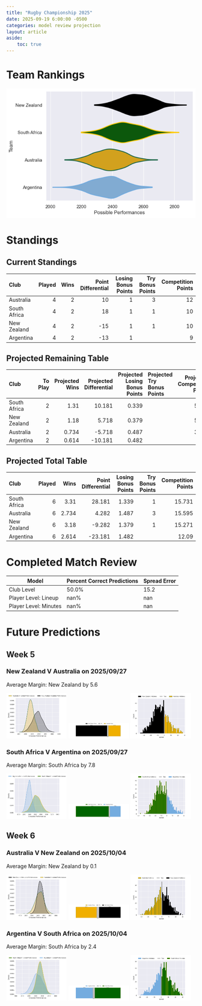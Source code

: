 ```yaml
---  
title: "Rugby Championship 2025"  
date: 2025-09-19 6:00:00 -0500  
categories: model review projection  
layout: article  
aside:  
    toc: true  
---
```

# Team Rankings


![Club Rankings](plots/rankings_Rugby_Championship_2025.png)
# Standings

## Current Standings


| Club         |   Played |   Wins |   Point Differential |   Losing Bonus Points |   Try Bonus Points |   Competition Points |
|:-------------|---------:|-------:|---------------------:|----------------------:|-------------------:|---------------------:|
| Australia    |        4 |      2 |                   10 |                     1 |                  3 |                   12 |
| South Africa |        4 |      2 |                   18 |                     1 |                  1 |                   10 |
| New Zealand  |        4 |      2 |                  -15 |                     1 |                  1 |                   10 |
| Argentina    |        4 |      2 |                  -13 |                     1 |                    |                    9 |



## Projected Remaining Table


| Club         |   To Play |   Projected Wins |   Projected Differential |   Projected Losing Bonus Points | Projected Try Bonus Points   |   Projected Competition Points |
|:-------------|----------:|-----------------:|-------------------------:|--------------------------------:|:-----------------------------|-------------------------------:|
| South Africa |         2 |            1.31  |                   10.181 |                           0.339 |                              |                          5.731 |
| New Zealand  |         2 |            1.18  |                    5.718 |                           0.379 |                              |                          5.271 |
| Australia    |         2 |            0.734 |                   -5.718 |                           0.487 |                              |                          3.595 |
| Argentina    |         2 |            0.614 |                  -10.181 |                           0.482 |                              |                          3.09  |



## Projected Total Table


| Club         |   Played |   Wins |   Point Differential |   Losing Bonus Points |   Try Bonus Points |   Competition Points |
|:-------------|---------:|-------:|---------------------:|----------------------:|-------------------:|---------------------:|
| South Africa |        6 |  3.31  |               28.181 |                 1.339 |                  1 |               15.731 |
| Australia    |        6 |  2.734 |                4.282 |                 1.487 |                  3 |               15.595 |
| New Zealand  |        6 |  3.18  |               -9.282 |                 1.379 |                  1 |               15.271 |
| Argentina    |        6 |  2.614 |              -23.181 |                 1.482 |                    |               12.09  |



# Completed Match Review


| Model | Percent Correct Predictions | Spread Error |
| ------ | ------ | ------ |
| Club Level | 50.0% | 15.2 |
| Player Level: Lineup | nan% | nan |
| Player Level: Minutes | nan% | nan |


# Future Predictions

## Week 5

### New Zealand V Australia on 2025/09/27


Average Margin: New Zealand by 5.6

<p float="left">
<img src="plots\2025-09-27-NewZealand_V_Australia_performances.png" width="32%" />
<img src="plots\2025-09-27-NewZealand_V_Australia_resultbar.png" width="32%" />
<img src="plots\2025-09-27-NewZealand_V_Australia_spreads.png" width="32%" />
</p>

### South Africa V Argentina on 2025/09/27


Average Margin: South Africa by 7.8

<p float="left">
<img src="plots\2025-09-27-SouthAfrica_V_Argentina_performances.png" width="32%" />
<img src="plots\2025-09-27-SouthAfrica_V_Argentina_resultbar.png" width="32%" />
<img src="plots\2025-09-27-SouthAfrica_V_Argentina_spreads.png" width="32%" />
</p>

## Week 6

### Australia V New Zealand on 2025/10/04


Average Margin: New Zealand by 0.1

<p float="left">
<img src="plots\2025-10-04-Australia_V_NewZealand_performances.png" width="32%" />
<img src="plots\2025-10-04-Australia_V_NewZealand_resultbar.png" width="32%" />
<img src="plots\2025-10-04-Australia_V_NewZealand_spreads.png" width="32%" />
</p>

### Argentina V South Africa on 2025/10/04


Average Margin: South Africa by 2.4

<p float="left">
<img src="plots\2025-10-04-Argentina_V_SouthAfrica_performances.png" width="32%" />
<img src="plots\2025-10-04-Argentina_V_SouthAfrica_resultbar.png" width="32%" />
<img src="plots\2025-10-04-Argentina_V_SouthAfrica_spreads.png" width="32%" />
</p>
